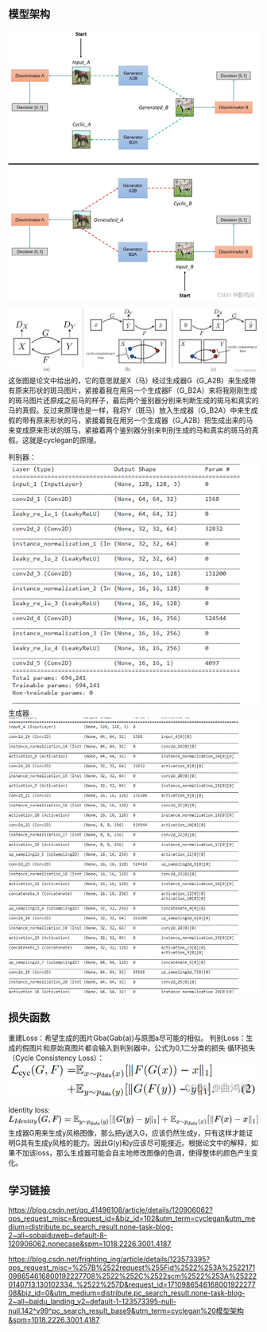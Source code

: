 ## 模型架构
![alt text](785df66836f54a9f87560f29cfc06ded.png)

![alt text](3c23f59858bb4a1191fc096931cd3c2e.png)
 这张图是论文中给出的，它的意思就是X（马）经过生成器G（G_A2B）来生成带有原来形状的斑马图片，紧接着我在用另一个生成器F（G_B2A）来将我刚刚生成的斑马图片还原成之前马的样子，最后两个鉴别器分别来判断生成的斑马和真实的马的真假。反过来原理也是一样，我将Y（斑马）放入生成器（G_B2A）中来生成假的带有原来形状的马，紧接着我在用另一个生成器（G_A2B）把生成出来的马来变成原来形状的斑马，紧接着两个鉴别器分别来判别生成的马和真实的斑马的真假。这就是cyclegan的原理。

判别器：
![alt text](image.png)
生成器
![alt text](image-1.png)
## 损失函数

重建Loss：希望生成的图片Gba(Gab(a))与原图a尽可能的相似。
判别Loss：生成的假图片和原始真图片都会输入到判别器中。公式为0,1二分类的损失
循环损失（Cycle Consistency Loss）：
![alt text](f7dd147b8d0a4b59ab78b5ce085e646e.png)

Identity loss:
![alt text](9afdb388896145e9ab3ee7c44cfd00dd.png)
生成器G用来生成y风格图像，那么把y送入G，应该仍然生成y，只有这样才能证明G具有生成y风格的能力。因此G(y)和y应该尽可能接近。根据论文中的解释，如果不加该loss，那么生成器可能会自主地修改图像的色调，使得整体的颜色产生变化。

## 学习链接
https://blog.csdn.net/qq_41496108/article/details/120906062?ops_request_misc=&request_id=&biz_id=102&utm_term=cyclegan&utm_medium=distribute.pc_search_result.none-task-blog-2~all~sobaiduweb~default-8-120906062.nonecase&spm=1018.2226.3001.4187

https://blog.csdn.net/frighting_ing/article/details/123573395?ops_request_misc=%257B%2522request%255Fid%2522%253A%2522171098654616800192227708%2522%252C%2522scm%2522%253A%252220140713.130102334..%2522%257D&request_id=171098654616800192227708&biz_id=0&utm_medium=distribute.pc_search_result.none-task-blog-2~all~baidu_landing_v2~default-1-123573395-null-null.142^v99^pc_search_result_base9&utm_term=cyclegan%20模型架构&spm=1018.2226.3001.4187



